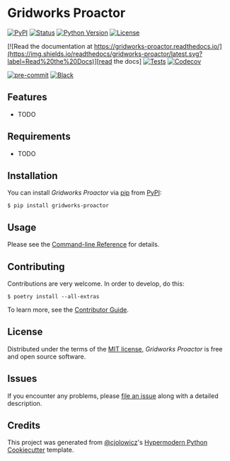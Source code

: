 # Gridworks Proactor

[![PyPI](https://img.shields.io/pypi/v/gridworks-proactor.svg)][pypi status]
[![Status](https://img.shields.io/pypi/status/gridworks-proactor.svg)][pypi status]
[![Python Version](https://img.shields.io/pypi/pyversions/gridworks-proactor)][pypi status]
[![License](https://img.shields.io/pypi/l/gridworks-proactor)][license]

[![Read the documentation at https://gridworks-proactor.readthedocs.io/](https://img.shields.io/readthedocs/gridworks-proactor/latest.svg?label=Read%20the%20Docs)][read the docs]
[![Tests](https://github.com/thegridelectric/gridworks-proactor/workflows/Tests/badge.svg)][tests]
[![Codecov](https://codecov.io/gh/thegridelectric/gridworks-proactor/branch/main/graph/badge.svg)][codecov]

[![pre-commit](https://img.shields.io/badge/pre--commit-enabled-brightgreen?logo=pre-commit&logoColor=white)][pre-commit]
[![Black](https://img.shields.io/badge/code%20style-black-000000.svg)][black]

[pypi status]: https://pypi.org/project/gridworks-proactor/
[read the docs]: https://gridworks-proactor.readthedocs.io/
[tests]: https://github.com/thegridelectric/gridworks-proactor/actions?workflow=Tests
[codecov]: https://app.codecov.io/gh/thegridelectric/gridworks-proactor
[pre-commit]: https://github.com/pre-commit/pre-commit
[black]: https://github.com/psf/black

## Features

- TODO

## Requirements

- TODO

## Installation

You can install _Gridworks Proactor_ via [pip] from [PyPI]:

```console
$ pip install gridworks-proactor
```

## Usage

Please see the [Command-line Reference] for details.

## Contributing

Contributions are very welcome. In order to develop, do this:

```console
$ poetry install --all-extras
```
To learn more, see the [Contributor Guide].

## License

Distributed under the terms of the [MIT license][license],
_Gridworks Proactor_ is free and open source software.

## Issues

If you encounter any problems,
please [file an issue] along with a detailed description.

## Credits

This project was generated from [@cjolowicz]'s [Hypermodern Python Cookiecutter] template.

[@cjolowicz]: https://github.com/cjolowicz
[pypi]: https://pypi.org/
[hypermodern python cookiecutter]: https://github.com/cjolowicz/cookiecutter-hypermodern-python
[file an issue]: https://github.com/thegridelectric/gridworks-proactor/issues
[pip]: https://pip.pypa.io/

<!-- github-only -->

[license]: https://github.com/thegridelectric/gridworks-proactor/blob/main/LICENSE
[contributor guide]: https://github.com/thegridelectric/gridworks-proactor/blob/main/CONTRIBUTING.md
[command-line reference]: https://gridworks-proactor.readthedocs.io/en/latest/usage.html
